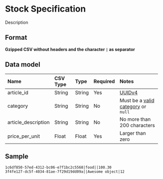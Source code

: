 # Stock Specification

Description

## Format

**Gzipped CSV without headers and the character `|` as separator**

## Data model

Name                  | CSV Type   | Type   | Required   | Notes
:---------------------|:-----------|:-------|:-----------|:------------------------------------
article_id            | String     | String | Yes        | [UUIDv4]
category              | String     | String | No         | Must be a [valid category] or `null`
article_description   | String     | String | No         | No more than 200 characters
price_per_unit        | Float      | Float  | Yes        | Larger than zero

## Sample

```text
1c6df850-57ed-4312-bc06-e7f1bc2c5568|food||100.30
3f4fe127-dc5f-4034-81ae-7f29d19dd09a||Awesome object|12
```

[UUIDv4]: https://en.wikipedia.org/wiki/Universally_unique_identifier#Version_4_(random)
[valid category]: /appendixes/categories
